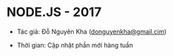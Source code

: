 NODE.JS - 2017
==============

* Tác giả: Đỗ Nguyên Kha (<donguyenkha@gmail.cim>)

* Thời gian: Cập nhật phần mới hàng tuần
